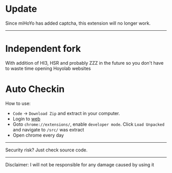 # Update
Since miHoYo has added captcha, this extension will no longer work.
________________________

# Independent fork
With addition of HI3, HSR and probably ZZZ in the future so you don't have to waste time opening Hoyolab websites

# Auto Checkin
How to use: 
+ `Code` -> `Download Zip` and extract in your computer.    
+ Login to [web](https://webstatic-sea.mihoyo.com/ys/event/signin-sea/index.html?act_id=e202102251931481)  
+ Goto `chrome://extensions/`, enable `developer mode`. Click `Load Unpacked` and navigate to `/src/` was extract  
+ Open chrome every day
________________________
Security risk? Just check source code.
________________________
Disclaimer: I will not be responsible for any damage caused by using it
